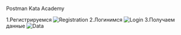 Postman Kata Academy

1.Регистрируемся
![Registration](Registration.jpeg)
2.Логинимся
![Login](Login.jpeg)
3.Получаем данные
![Data](Data.jpeg)
